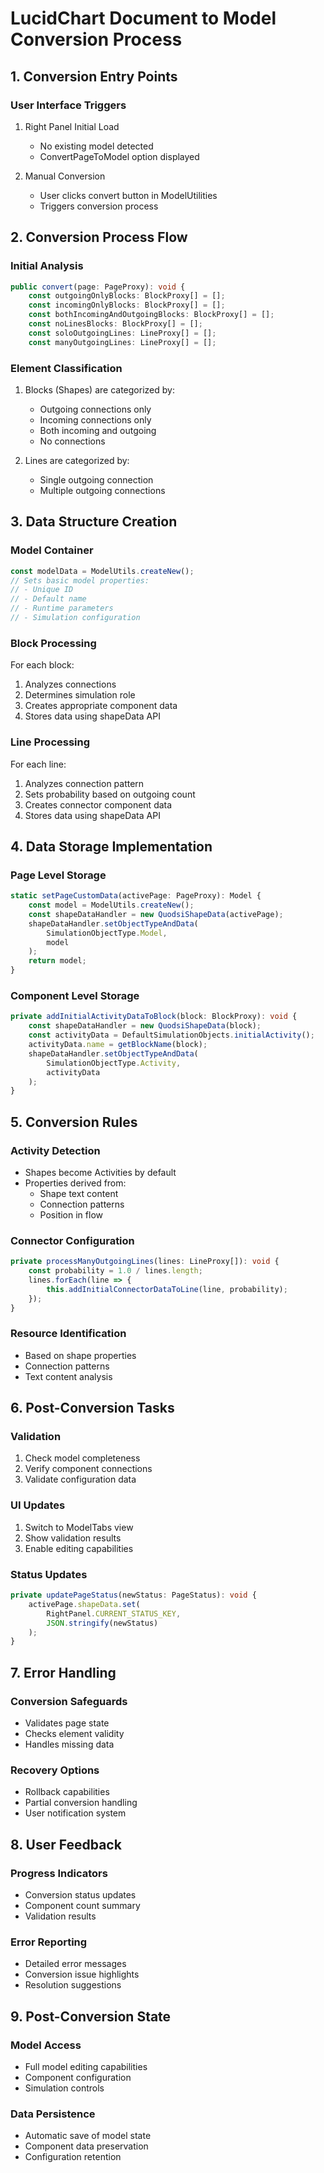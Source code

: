 # LucidChart Document to Model Conversion Process

## 1. Conversion Entry Points

### User Interface Triggers
1. Right Panel Initial Load
   - No existing model detected
   - ConvertPageToModel option displayed

2. Manual Conversion
   - User clicks convert button in ModelUtilities
   - Triggers conversion process

## 2. Conversion Process Flow

### Initial Analysis
```typescript
public convert(page: PageProxy): void {
    const outgoingOnlyBlocks: BlockProxy[] = [];
    const incomingOnlyBlocks: BlockProxy[] = [];
    const bothIncomingAndOutgoingBlocks: BlockProxy[] = [];
    const noLinesBlocks: BlockProxy[] = [];
    const soloOutgoingLines: LineProxy[] = [];
    const manyOutgoingLines: LineProxy[] = [];
```

### Element Classification
1. Blocks (Shapes) are categorized by:
   - Outgoing connections only
   - Incoming connections only
   - Both incoming and outgoing
   - No connections

2. Lines are categorized by:
   - Single outgoing connection
   - Multiple outgoing connections

## 3. Data Structure Creation

### Model Container
```typescript
const modelData = ModelUtils.createNew();
// Sets basic model properties:
// - Unique ID
// - Default name
// - Runtime parameters
// - Simulation configuration
```

### Block Processing
For each block:
1. Analyzes connections
2. Determines simulation role
3. Creates appropriate component data
4. Stores data using shapeData API

### Line Processing
For each line:
1. Analyzes connection pattern
2. Sets probability based on outgoing count
3. Creates connector component data
4. Stores data using shapeData API

## 4. Data Storage Implementation

### Page Level Storage
```typescript
static setPageCustomData(activePage: PageProxy): Model {
    const model = ModelUtils.createNew();
    const shapeDataHandler = new QuodsiShapeData(activePage);
    shapeDataHandler.setObjectTypeAndData(
        SimulationObjectType.Model, 
        model
    );
    return model;
}
```

### Component Level Storage
```typescript
private addInitialActivityDataToBlock(block: BlockProxy): void {
    const shapeDataHandler = new QuodsiShapeData(block);
    const activityData = DefaultSimulationObjects.initialActivity();
    activityData.name = getBlockName(block);
    shapeDataHandler.setObjectTypeAndData(
        SimulationObjectType.Activity, 
        activityData
    );
}
```

## 5. Conversion Rules

### Activity Detection
- Shapes become Activities by default
- Properties derived from:
  - Shape text content
  - Connection patterns
  - Position in flow

### Connector Configuration
```typescript
private processManyOutgoingLines(lines: LineProxy[]): void {
    const probability = 1.0 / lines.length;
    lines.forEach(line => {
        this.addInitialConnectorDataToLine(line, probability);
    });
}
```

### Resource Identification
- Based on shape properties
- Connection patterns
- Text content analysis

## 6. Post-Conversion Tasks

### Validation
1. Check model completeness
2. Verify component connections
3. Validate configuration data

### UI Updates
1. Switch to ModelTabs view
2. Show validation results
3. Enable editing capabilities

### Status Updates
```typescript
private updatePageStatus(newStatus: PageStatus): void {
    activePage.shapeData.set(
        RightPanel.CURRENT_STATUS_KEY,
        JSON.stringify(newStatus)
    );
}
```

## 7. Error Handling

### Conversion Safeguards
- Validates page state
- Checks element validity
- Handles missing data

### Recovery Options
- Rollback capabilities
- Partial conversion handling
- User notification system

## 8. User Feedback

### Progress Indicators
- Conversion status updates
- Component count summary
- Validation results

### Error Reporting
- Detailed error messages
- Conversion issue highlights
- Resolution suggestions

## 9. Post-Conversion State

### Model Access
- Full model editing capabilities
- Component configuration
- Simulation controls

### Data Persistence
- Automatic save of model state
- Component data preservation
- Configuration retention
